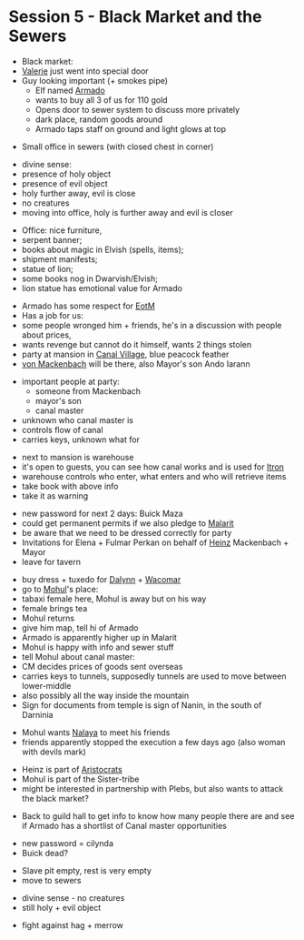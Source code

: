 # Session 5 - Black Market and the Sewers

- Black market:
- [Valerie](https://bookstack.hemels.me/books/Darninia/page/the-von-mackenbach-family#Valerie%20von%20Mackenbach) just went into special door
- Guy looking important (+ smokes pipe)
    - Elf named [Armado](https://bookstack.hemels.me/books/Darninia/page/the-voiceless#Notable%20followers)
    - wants to buy all 3 of us for 110 gold
    - Opens door to sewer system to discuss more privately
    - dark place, random goods around
    - Armado taps staff on ground and light glows at top

+ Small office in sewers (with closed chest in corner)

- divine sense:
- presence of holy object
- presence of evil object
- holy further away, evil is close
- no creatures
- moving into office, holy is further away and evil is closer

+ Office: nice furniture,
+ serpent banner;
+ books about magic in Elvish (spells, items);
+ shipment manifests;
+ statue of lion;
+ some books nog in Dwarvish/Elvish;
+ lion statue has emotional value for Armado

- Armado has some respect for [EotM](https://bookstack.hemels.me/books/Darninia/page/eye-of-the-mountain)
- Has a job for us:
- some people wronged him + friends, he's in a discussion with people about prices,
- wants revenge but cannot do it himself, wants 2 things stolen
- party at mansion in [Canal Village](https://bookstack.hemels.me/books/Darninia/page/itron#bkmrk-canal-village%2C-expen), blue peacock feather
- [von Mackenbach](https://bookstack.hemels.me/books/Darninia/page/the-von-mackenbach-family) will be there, also Mayor's son Ando Iarann

+ important people at party:
    - someone from Mackenbach
    - mayor's son
    - canal master
+ unknown who canal master is
+ controls flow of canal
+ carries keys, unknown what for

- next to mansion is warehouse
- it's open to guests, you can see how canal works and is used for [Itron](https://bookstack.hemels.me/books/Darninia/page/itron)
- warehouse controls who enter, what enters and who will retrieve items
- take book with above info
- take it as warning

+ new password for next 2 days: Buick Maza
+ could get permanent permits if we also pledge to [Malarit](https://bookstack.hemels.me/books/Darninia/page/the-voiceless)
+ be aware that we need to be dressed correctly for party
+ Invitations for Elena + Fulmar Perkan on behalf of [Heinz](https://bookstack.hemels.me/books/Darninia/page/the-von-mackenbach-family#Heinz%20von%20Mackenbach) Mackenbach + Mayor
+ leave for tavern

- buy dress + tuxedo for [Dalynn](https://bookstack.hemels.me/books/Darninia/page/dalynn-lathrana) + [Wacomar](https://bookstack.hemels.me/books/Darninia/page/wacomar-illitris)
- go to [Mohul](https://bookstack.hemels.me/books/Darninia/page/itron#notable%20people)'s place:
- tabaxi female here, Mohul is away but on his way
- female brings tea
- Mohul returns
- give him map, tell hi of Armado
- Armado is apparently higher up in Malarit
- Mohul is happy with info and sewer stuff
- tell Mohul about canal master:
- CM decides prices of goods sent overseas
- carries keys to tunnels, supposedly tunnels are used to move between lower-middle
- also possibly all the way inside the mountain
- Sign for documents from temple is sign of Nanin, in the south of Darninia

+ Mohul wants [Nalaya](https://bookstack.hemels.me/books/Darninia/page/nalaya) to meet his friends
+ friends apparently stopped the execution a few days ago (also woman with devils mark)

- Heinz is part of [Aristocrats](https://bookstack.hemels.me/books/Darninia/page/the-blue-puffs)
- Mohul is part of the Sister-tribe
- might be interested in partnership with Plebs, but also wants to attack the black market?

+ Back to guild hall to get info to know how many people there are and see if Armado has a shortlist of Canal master
  opportunities

- new password = cilynda
- Buick dead?

+ Slave pit empty, rest is very empty
+ move to sewers

- divine sense - no creatures
- still holy + evil object

+ fight against hag + merrow
